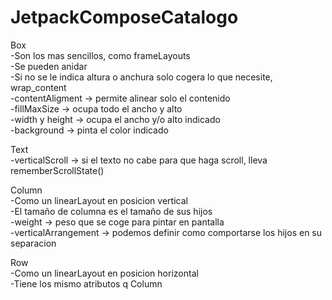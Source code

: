 # JetpackComposeCatalogo
Box<br>
-Son los mas sencillos, como frameLayouts<br>
-Se pueden anidar<br>
-Si no se le indica altura o anchura solo cogera lo que necesite, wrap_content<br>
-contentAligment -> permite alinear solo el contenido<br>
-fillMaxSize -> ocupa todo el ancho y alto<br>
-width y height -> ocupa el ancho y/o alto indicado<br>
-background -> pinta el color indicado<br>

Text<br>
-verticalScroll -> si el texto no cabe para que haga scroll, lleva rememberScrollState()

Column<br>
-Como un linearLayout en posicion vertical<br>
-El tamaño de columna es el tamaño de sus hijos<br>
-weight -> peso que se coge para pintar en pantalla<br>
-verticalArrangement -> podemos definir como comportarse los hijos en su separacion<br>

Row<br>
-Como un linearLayout en posicion horizontal<br>
-Tiene los mismo atributos q Column